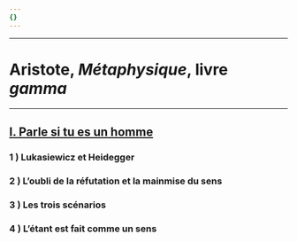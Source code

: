 ```yaml
---
{}
---
```

***
# Aristote, *Métaphysique*, livre *gamma*
***
## <u>I. Parle si tu es un homme</u> 

### 1 ) Lukasiewicz et Heidegger

### 2 ) L’oubli de la réfutation et la mainmise du sens 

### 3 ) Les trois scénarios 

### 4 ) L’étant est fait comme un sens 

